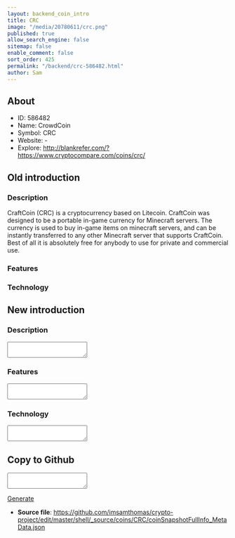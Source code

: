 ```yaml
---
layout: backend_coin_intro
title: CRC
image: "/media/20780611/crc.png"
published: true
allow_search_engine: false
sitemap: false
enable_comment: false
sort_order: 425
permalink: "/backend/crc-586482.html"
author: Sam
---
```


## About

- ID: 586482
- Name: CrowdCoin
- Symbol: CRC
- Website: -
- Explore: http://blankrefer.com/?https://www.cryptocompare.com/coins/crc/


## Old introduction

### Description

<p>CraftCoin (CRC) is a cryptocurrency based on Litecoin. CraftCoin was designed to be a portable in-game currency for Minecraft servers. The currency is used to buy in-game items on minecraft servers, and can be instantly transferred to any other Minecraft server that supports CraftCoin. Best of all it is absolutely free for anybody to use for private and commercial use.</p>

### Features


### Technology




## New introduction


### Description
<textarea id="meta_description" name="description"></textarea>

### Features
<textarea id="meta_features" name="features"></textarea>

### Technology
<textarea id="meta_technology" name="technology"></textarea>


## Copy to Github

<textarea id="coinsnapshotfullinfo_metadata"></textarea>

<a href="#gen" onclick="generateMetaDatJson()">Generate</a>

- **Source file**: <a href="https://github.com/imsamthomas/crypto-project/edit/master/shell/_source/coins/CRC/coinSnapshotFullInfo_MetaData.json">https://github.com/imsamthomas/crypto-project/edit/master/shell/_source/coins/CRC/coinSnapshotFullInfo_MetaData.json</a>

